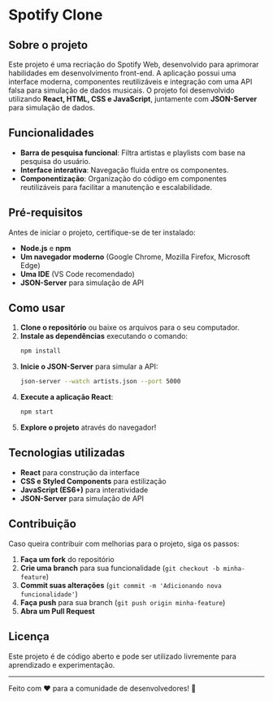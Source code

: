 # Spotify Clone

## Sobre o projeto

Este projeto é uma recriação do Spotify Web, desenvolvido para aprimorar habilidades em desenvolvimento front-end. A aplicação possui uma interface moderna, componentes reutilizáveis e integração com uma API falsa para simulação de dados musicais. O projeto foi desenvolvido utilizando **React, HTML, CSS e JavaScript**, juntamente com **JSON-Server** para simulação de dados.

## Funcionalidades

- **Barra de pesquisa funcional**: Filtra artistas e playlists com base na pesquisa do usuário.
- **Interface interativa**: Navegação fluida entre os componentes.
- **Componentização**: Organização do código em componentes reutilizáveis para facilitar a manutenção e escalabilidade.

## Pré-requisitos

Antes de iniciar o projeto, certifique-se de ter instalado:

- **Node.js** e **npm**
- **Um navegador moderno** (Google Chrome, Mozilla Firefox, Microsoft Edge)
- **Uma IDE** (VS Code recomendado)
- **JSON-Server** para simulação de API

## Como usar

1. **Clone o repositório** ou baixe os arquivos para o seu computador.
2. **Instale as dependências** executando o comando:
   ```sh
   npm install
   ```
3. **Inicie o JSON-Server** para simular a API:
   ```sh
   json-server --watch artists.json --port 5000
   ```
4. **Execute a aplicação React**:
   ```sh
   npm start
   ```
5. **Explore o projeto** através do navegador!

## Tecnologias utilizadas

- **React** para construção da interface
- **CSS e Styled Components** para estilização
- **JavaScript (ES6+)** para interatividade
- **JSON-Server** para simulação de API

## Contribuição

Caso queira contribuir com melhorias para o projeto, siga os passos:

1. **Faça um fork** do repositório
2. **Crie uma branch** para sua funcionalidade (`git checkout -b minha-feature`)
3. **Commit suas alterações** (`git commit -m 'Adicionando nova funcionalidade'`)
4. **Faça push** para sua branch (`git push origin minha-feature`)
5. **Abra um Pull Request**

## Licença

Este projeto é de código aberto e pode ser utilizado livremente para aprendizado e experimentação.

---

Feito com ❤️ para a comunidade de desenvolvedores! 🚀

